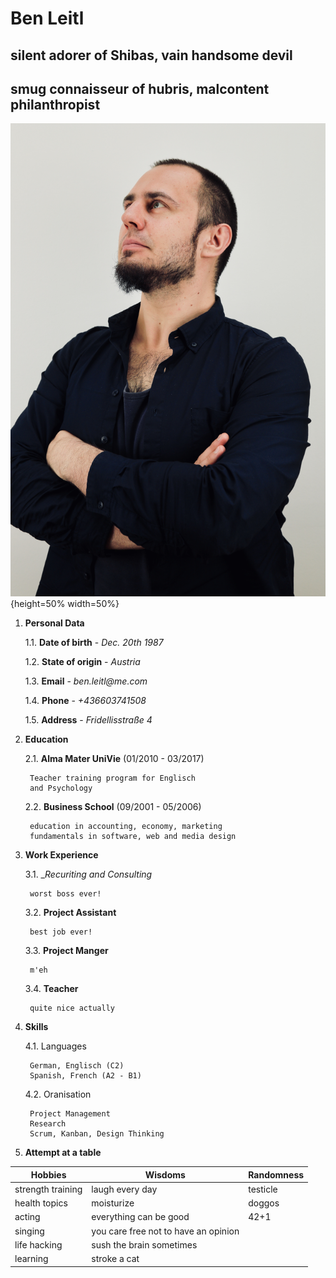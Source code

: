 # Ben Leitl
## silent adorer of Shibas, vain handsome devil
## smug connaisseur of hubris, malcontent philanthropist

![Ben Leitl's handsome mugshot](mugshot.jpeg){height=50% width=50%}


1. __Personal Data__ 

    1.1. __Date of birth__  - _Dec. 20th 1987_

    1.2. __State of origin__ - _Austria_

    1.3. __Email__ - _ben.leitl@me.com_

    1.4. __Phone__ - _+436603741508_

    1.5. __Address__ - _Fridellisstraße 4_

2. __Education__

    2.1. __Alma Mater UniVie__ (01/2010 - 03/2017)

        Teacher training program for Englisch 
        and Psychology

    2.2. __Business School__ (09/2001 - 05/2006)

        education in accounting, economy, marketing
        fundamentals in software, web and media design

3. __Work Experience__

    3.1.    __Recuriting and Consulting_

        worst boss ever!

    3.2.    __Project Assistant__

        best job ever!

    3.3.     __Project Manger__

        m'eh

    3.4.    __Teacher__

        quite nice actually

4. __Skills__

    4.1. Languages

        German, Englisch (C2)
        Spanish, French (A2 - B1)

    4.2. Oranisation

        Project Management
        Research
        Scrum, Kanban, Design Thinking

5. __Attempt at a table__

| Hobbies | Wisdoms | Randomness |
| --- | --- | --- | 
| strength training | laugh every day | testicle |
| health topics | moisturize | doggos |
| acting | everything can be good | 42+1 |
| singing | you care free not to have an opinion |  |
| life hacking | sush the brain sometimes |  |
| learning | stroke a cat |  |